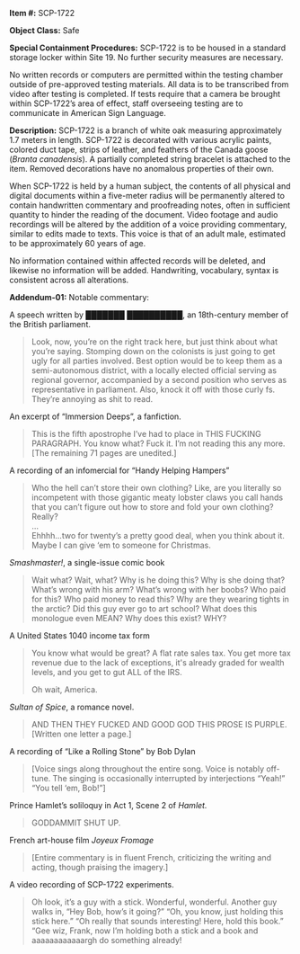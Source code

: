**Item #:** SCP-1722

**Object Class:** Safe

**Special Containment Procedures:** SCP-1722 is to be housed in a standard storage locker within Site 19. No further security measures are necessary.

No written records or computers are permitted within the testing chamber outside of pre-approved testing materials. All data is to be transcribed from video after testing is completed. If tests require that a camera be brought within SCP-1722’s area of effect, staff overseeing testing are to communicate in American Sign Language.

**Description:** SCP-1722 is a branch of white oak measuring approximately 1.7 meters in length. SCP-1722 is decorated with various acrylic paints, colored duct tape, strips of leather, and feathers of the Canada goose (_Branta canadensis_). A partially completed string bracelet is attached to the item. Removed decorations have no anomalous properties of their own.

When SCP-1722 is held by a human subject, the contents of all physical and digital documents within a five-meter radius will be permanently altered to contain handwritten commentary and proofreading notes, often in sufficient quantity to hinder the reading of the document. Video footage and audio recordings will be altered by the addition of a voice providing commentary, similar to edits made to texts. This voice is that of an adult male, estimated to be approximately 60 years of age.

No information contained within affected records will be deleted, and likewise no information will be added. Handwriting, vocabulary, syntax is consistent across all alterations.

**Addendum-01:** Notable commentary:

A speech written by ███████ ██████████, an 18th-century member of the British parliament.

> Look, now, you’re on the right track here, but just think about what you’re saying. Stomping down on the colonists is just going to get ugly for all parties involved. Best option would be to keep them as a semi-autonomous district, with a locally elected official serving as regional governor, accompanied by a second position who serves as representative in parliament. Also, knock it off with those curly fs. They’re annoying as shit to read.

An excerpt of “Immersion Deeps”, a fanfiction.

> This is the fifth apostrophe I’ve had to place in THIS FUCKING PARAGRAPH. You know what? Fuck it. I’m not reading this any more. \[The remaining 71 pages are unedited.\]

A recording of an infomercial for “Handy Helping Hampers”

> Who the hell can’t store their own clothing? Like, are you literally so incompetent with those gigantic meaty lobster claws you call hands that you can’t figure out how to store and fold your own clothing? Really?  
> …  
> Ehhhh…two for twenty’s a pretty good deal, when you think about it. Maybe I can give ‘em to someone for Christmas.

_Smashmaster!_, a single-issue comic book

> Wait what? Wait, what? Why is he doing this? Why is she doing that? What’s wrong with his arm? What’s wrong with her boobs? Who paid for this? Who paid money to read this? Why are they wearing tights in the arctic? Did this guy ever go to art school? What does this monologue even MEAN? Why does this exist? WHY?

A United States 1040 income tax form

> You know what would be great? A flat rate sales tax. You get more tax revenue due to the lack of exceptions, it's already graded for wealth levels, and you get to gut ALL of the IRS.
> 
> Oh wait, America.

_Sultan of Spice_, a romance novel.

> AND THEN THEY FUCKED AND GOOD GOD THIS PROSE IS PURPLE. \[Written one letter a page.\]

A recording of “Like a Rolling Stone” by Bob Dylan

> \[Voice sings along throughout the entire song. Voice is notably off-tune. The singing is occasionally interrupted by interjections “Yeah!” “You tell ‘em, Bob!”\]

Prince Hamlet’s soliloquy in Act 1, Scene 2 of _Hamlet._

> GODDAMMIT SHUT UP.

French art-house film _Joyeux Fromage_

> \[Entire commentary is in fluent French, criticizing the writing and acting, though praising the imagery.\]

A video recording of SCP-1722 experiments.

> Oh look, it’s a guy with a stick. Wonderful, wonderful. Another guy walks in, “Hey Bob, how’s it going?” “Oh, you know, just holding this stick here.” “Oh really that sounds interesting! Here, hold this book.” “Gee wiz, Frank, now I’m holding both a stick and a book and aaaaaaaaaaaargh do something already!